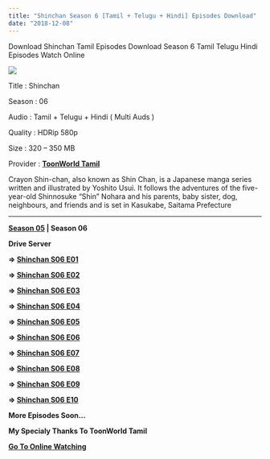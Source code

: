 ```yaml
---
title: "Shinchan Season 6 [Tamil + Telugu + Hindi] Episodes Download"
date: "2018-12-08"
---
```


Download Shinchan Tamil Episodes Download Season 6 Tamil Telugu Hindi Episodes Watch Online

[![](https://2.bp.blogspot.com/-dyL6vhqRkH0/XAuc8GqefsI/AAAAAAAAAQg/PVOZzuK5GXc7NRuJDCOAEPZmkPp3bFG1gCLcBGAs/s320/Shinchan{9560a35704a61d56b1c5bb169ad4626925aff5012047a8ffb6d720526964f1e1}2BS06{9560a35704a61d56b1c5bb169ad4626925aff5012047a8ffb6d720526964f1e1}2BTamilKidz.jpg)](https://2.bp.blogspot.com/-dyL6vhqRkH0/XAuc8GqefsI/AAAAAAAAAQg/PVOZzuK5GXc7NRuJDCOAEPZmkPp3bFG1gCLcBGAs/s1600/Shinchan{9560a35704a61d56b1c5bb169ad4626925aff5012047a8ffb6d720526964f1e1}2BS06{9560a35704a61d56b1c5bb169ad4626925aff5012047a8ffb6d720526964f1e1}2BTamilKidz.jpg)

Title : Shinchan

Season : 06

Audio : Tamil + Telugu + Hindi ( Multi Auds )

Quality : HDRip 580p

Size : 320 – 350 MB

Provider : **[ToonWorld Tamil](https://toonworldtamil.blogspot.com/)**

Crayon Shin-chan, also known as Shin Chan, is a Japanese manga series written and illustrated by Yoshito Usui. It follows the adventures of the five-year-old Shinnosuke “Shin” Nohara and his parents, baby sister, dog, neighbours, and friends and is set in Kasukabe, Saitama Prefecture  
  

* * *

**[Season 05](http://www.tamilkidz.tk/2018/11/shinchan-season-05-tamil-episodes.html) | Season 06**

**Drive Server**

**⇒ [Shinchan S06 E01](https://clk.ink/zkXyT)**

**⇒ [Shinchan S06 E02](https://clk.ink/mrlC)**

**⇒ [Shinchan S06 E03](https://clk.ink/IOwAIWx)**

**⇒ [Shinchan S06 E04](https://clk.ink/2YASd1s)**

**⇒ [Shinchan S06 E05](https://clk.ink/v19Fm)**

**⇒ [Shinchan S06 E06](https://clk.ink/8YJ5p1xx)**

**⇒ [Shinchan S06 E07](https://clk.ink/992n)**

**⇒ [Shinchan S06 E08](https://clk.ink/dG3dY)**

**⇒ [Shinchan S06 E09](https://clk.ink/JGM792Yh)**

**⇒ [Shinchan S06 E10](https://clk.ink/LRLJ1Kza)**

**More Episodes Soon…**

**My Specialy Thanks To ToonWorld Tamil**

**[Go To Online Watching](https://toonworldtamil.blogspot.com/2018/12/shinchan-season-6-episodes-in-tamil.html)**
